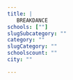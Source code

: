 ```yaml
---
title: |
   BREAKDANCE
schools: [""]
slugSubcategory: ""
category: ""
slugCategory: ""
schoolscount: ""
city: ""

---
```


